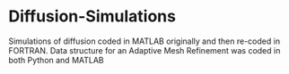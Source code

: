 # Diffusion-Simulations
Simulations of diffusion coded in MATLAB originally and then re-coded in FORTRAN. Data structure for an Adaptive Mesh Refinement was coded in both Python and MATLAB

